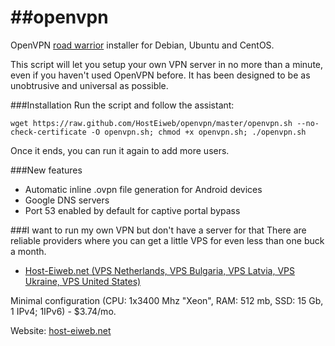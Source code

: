 ##openvpn
=========

OpenVPN [road warrior](https://en.wikipedia.org/wiki/Road_warrior_%28computing%29) installer for Debian, Ubuntu and CentOS.

This script will let you setup your own VPN server in no more than a minute, even if you haven't used OpenVPN before. It has been designed to be as unobtrusive and universal as possible.

###Installation
Run the script and follow the assistant:

`wget https://raw.github.com/HostEiweb/openvpn/master/openvpn.sh --no-check-certificate -O openvpn.sh; chmod +x openvpn.sh; ./openvpn.sh`

Once it ends, you can run it again to add more users.

###New features
- Automatic inline .ovpn file generation for Android devices
- Google DNS servers
- Port 53 enabled by default for captive portal bypass

###I want to run my own VPN but don't have a server for that
There are reliable providers where you can get a little VPS for even less than one buck a month.

- [Host-Eiweb.net (VPS Netherlands, VPS Bulgaria, VPS Latvia, VPS Ukraine, VPS United States)](http://host-eiweb.net/vds-netherlands.html)

Minimal configuration (CPU: 1x3400 Mhz "Xeon", RAM: 512 mb, SSD: 15 Gb, 1 IPv4; 1IPv6) - $3.74/mo.

Website: [host-eiweb.net](http://host-eiweb.net/) 
